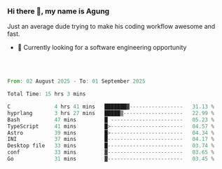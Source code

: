 ### Hi there 👋, my name is Agung
Just an average dude trying to make his coding workflow awesome and fast.

<!--
**agungfir98/agungfir98** is a ✨ _special_ ✨ repository because its `README.md` (this file) appears on your GitHub profile.
-->

- 🔭 Currently looking for a software engineering opportunity
<br/>
<br/>
<!--START_SECTION:waka-->

```rust
From: 02 August 2025 - To: 01 September 2025

Total Time: 15 hrs 3 mins

C              4 hrs 41 mins   ███████▓-----------------   31.13 %
hyprlang       3 hrs 27 mins   █████▒-------------------   22.99 %
Bash           47 mins         █ -----------------------   05.23 %
TypeScript     41 mins         █>-----------------------   04.57 %
Astro          39 mins         █>-----------------------   04.34 %
INI            37 mins         █------------------------   04.17 %
Desktop file   33 mins         █------------------------   03.74 %
conf           33 mins         ▓------------------------   03.65 %
Go             31 mins         ▓------------------------   03.45 %
```

<!--END_SECTION:waka-->
